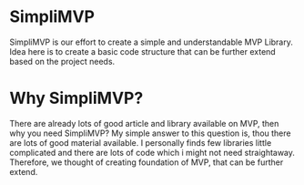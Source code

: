# SimpliMVP
SimpliMVP is our effort to create a simple and understandable MVP Library. Idea here is to create a basic code structure 
that can be further extend based on the project needs.

# Why SimpliMVP?
There are already lots of good article and library available on MVP, then why you need SimpliMVP?
My simple answer to this question is, thou there are lots of good material available. I personally finds few libraries little complicated 
and there are lots of code which i might not need straightaway.
Therefore, we thought of creating foundation of MVP, that can be further extend.
